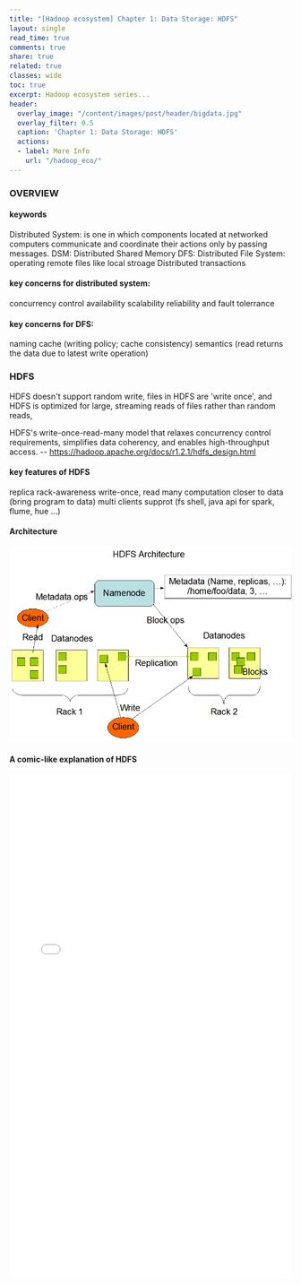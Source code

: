 ```yaml
---
title: "[Hadoop ecosystem] Chapter 1: Data Storage: HDFS"
layout: single
read_time: true
comments: true
share: true
related: true
classes: wide
toc: true
excerpt: Hadoop ecosystem series...
header:
  overlay_image: "/content/images/post/header/bigdata.jpg"
  overlay_filter: 0.5
  caption: 'Chapter 1: Data Storage: HDFS'
  actions:
  - label: More Info
    url: "/hadoop_eco/"
---
```


### OVERVIEW
#### keywords
Distributed System: is one in which components located at networked computers communicate and coordinate their actions only by passing messages.
DSM: Distributed Shared Memory
DFS: Distributed File System: operating remote files like local stroage
Distributed transactions

#### key concerns for distributed system:
concurrency control
availability
scalability
reliability and fault tolerrance

#### key concerns for DFS:
naming
cache (writing policy; cache consistency)
semantics (read returns the data due to latest write operation)


### HDFS
HDFS doesn't support random write, files in HDFS are 'write once', and HDFS is optimized for large, streaming reads of files rather than random reads, 

HDFS's write-once-read-many model that relaxes concurrency control requirements, simplifies data coherency, and enables high-throughput access.
-- https://hadoop.apache.org/docs/r1.2.1/hdfs_design.html

#### key features of HDFS
replica
rack-awareness
write-once, read many
computation closer to data (bring program to data)
multi clients supprot (fs shell, java api for spark, flume, hue ...)

#### Architecture
![](/content/images/post/20190427/hdfs.png)

#### A comic-like explanation of HDFS


<iframe src="/content/files/20190427/hdfs.pdf" width="100%" height="900" frameborder="0"  allowfullscreen="true" mozallowfullscreen="true" webkitallowfullscreen="true"></iframe>